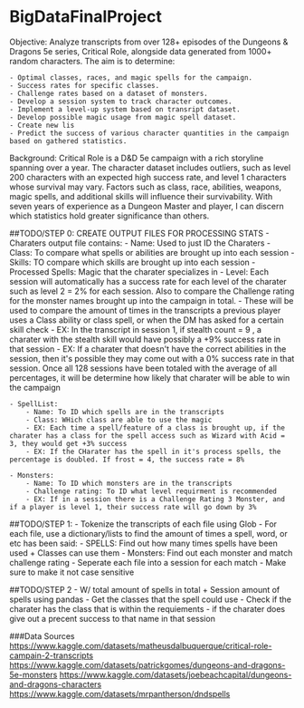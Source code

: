 # BigDataFinalProject

Objective:
Analyze transcripts from over 128+ episodes of the Dungeons & Dragons 5e series, Critical Role, alongside data generated from 1000+ random characters. The aim is to determine:

	- Optimal classes, races, and magic spells for the campaign.
	- Success rates for specific classes.
	- Challenge rates based on a dataset of monsters.
	- Develop a session system to track character outcomes.
	- Implement a level-up system based on transript dataset.
	- Develop possible magic usage from magic spell dataset.
	- Create new lis
	- Predict the success of various character quantities in the campaign based on gathered statistics.

Background: Critical Role is a D&D 5e campaign with a rich storyline spanning over a year. The character dataset includes outliers, such as level 200 characters with an expected high success rate, and level 1 characters whose survival may vary. Factors such as class, race, abilities, weapons, magic spells, and additional skills will influence their survivability. With seven years of experience as a Dungeon Master and player, I can discern which statistics hold greater significance than others.

##TODO/STEP 0:
CREATE OUTPUT FILES FOR PROCESSING STATS
	- Charaters output file contains:
		- Name: Used to just ID the Charaters 
		- Class: To compare what spells or abilities are brought up into each session 
		- Skills: TO compare which skills are brought up into each session 
		- Processed Spells: Magic that the charater specializes in 
		- Level: Each session will automatically has a success rate for each level of the charater such as level 2 = 2% for each session. Also to compare the Challenge rating for the monster names brought up into the campaign in total.
		- These will be used to compare the amount of times in the transcripts a previous player uses a Class ability or class spell, or when the DM has asked for a certain skill check
		- EX: In the transcript in session 1, if stealth count = 9 , a charater with the stealth skill would have possibly a +9% success rate in that session 
		- EX: If a charater that doesn't have the correct abilities in the session, then it's possible they may come out with a 0% success rate in that session. Once all 128 sessions have been totaled with the average of all percentages, it will be determine how likely that charater will be able to win the campaign
		
	- SpellList:
		- Name: To ID which spells are in the transcripts
		- Class: WHich class are able to use the magic
		- EX: Each time a spell/feature of a class is brought up, if the charater has a class for the spell access such as Wizard with Acid = 3, they would get +3% success
		- EX: If the CHarater has the spell in it's process spells, the percentage is doubled. If frost = 4, the success rate = 8%
	
	- Monsters: 
		- Name: To ID which monsters are in the transcripts 
		- Challenge rating: To ID what level requirment is recommended 
		- EX: If in a session there is a Challenge Rating 3 Monster, and if a player is level 1, their success rate will go down by 3%

##TODO/STEP 1:
	- Tokenize the transcripts of each file using Glob
	- For each file, use a dictionary/lists to find the amount of times a spell, word, or etc has been said:
		- SPELLS: Find out how many times spells have been used + Classes can use them 
		- Monsters: Find out each monster and match challenge rating 
		- Seperate each file into a session for each match 
	- Make sure to make it not case sensitive
	
##TODO/STEP 2
	- W/ total amount of spells in total + Session amount of spells using pandas 
		- Get the classes that the spell could use
		- Check if the charater has the class that is within the requiements 
			- if the charater does give out a precent success to that name in that session 
		
	


###Data Sources
https://www.kaggle.com/datasets/matheusdalbuquerque/critical-role-campain-2-transcripts
https://www.kaggle.com/datasets/patrickgomes/dungeons-and-dragons-5e-monsters
https://www.kaggle.com/datasets/joebeachcapital/dungeons-and-dragons-characters
https://www.kaggle.com/datasets/mrpantherson/dndspells
 

